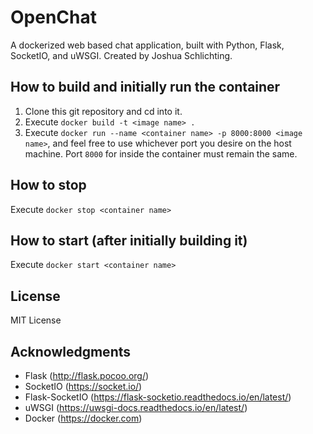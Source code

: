 # OpenChat
A dockerized web based chat application, built with Python, Flask, SocketIO, and uWSGI. Created by Joshua Schlichting.


## How to build and initially run the container
1. Clone this git repository and cd into it.
2. Execute `docker build -t <image name> .`
3. Execute `docker run --name <container name> -p 8000:8000 <image name>`, and feel free to use whichever port you desire on the host machine. Port `8000` for inside the container must remain the same.

## How to stop
Execute `docker stop <container name>`

## How to start (after initially building it)
Execute `docker start <container name>`

## License
MIT License

## Acknowledgments
  * Flask (http://flask.pocoo.org/)
  * SocketIO (https://socket.io/)
  * Flask-SocketIO (https://flask-socketio.readthedocs.io/en/latest/)
  * uWSGI (https://uwsgi-docs.readthedocs.io/en/latest/)
  * Docker (https://docker.com)
  
